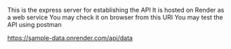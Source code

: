 This is the express server for establishing the API 
It is hosted on Render as a web service
You may check it on browser from this URI 
You may test the API using postman 

https://sample-data.onrender.com/api/data
